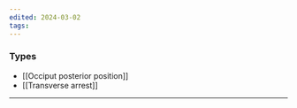 ```yaml
---
edited: 2024-03-02
tags:
---
```

### Types
- [[Occiput posterior position]] 
- [[Transverse arrest]] 

---
